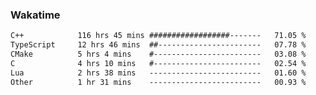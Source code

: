 ### Wakatime
<!--START_SECTION:waka-->

```txt
C++            116 hrs 45 mins ##################-------   71.05 %
TypeScript     12 hrs 46 mins  ##-----------------------   07.78 %
CMake          5 hrs 4 mins    #------------------------   03.08 %
C              4 hrs 10 mins   #------------------------   02.54 %
Lua            2 hrs 38 mins   -------------------------   01.60 %
Other          1 hr 31 mins    -------------------------   00.93 %
```

<!--END_SECTION:waka-->
